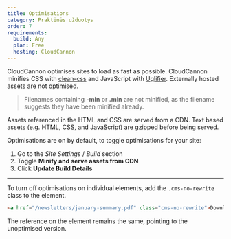```yaml
---
title: Optimisations
category: Praktinės užduotys
order: 7
requirements:
  build: Any
  plan: Free
  hosting: CloudCannon
---
```


CloudCannon optimises sites to load as fast as possible. CloudCannon minifies CSS with [clean-css](https://github.com/GoalSmashers/clean-css) and JavaScript with [Uglifier](https://github.com/lautis/uglifier). Externally hosted assets are not optimised.

> Filenames containing **-min** or **.min** are not minified, as the filename suggests they have been minified already.

Assets referenced in the HTML and CSS are served from a CDN. Text based assets (e.g. HTML, CSS, and JavaScript) are gzipped before being served.

Optimisations are on by default, to toggle optimisations for your site:

1. Go to the *Site Settings* / *Build* section
2. Toggle **Minify and serve assets from CDN**
3. Click **Update Build Details**

---

To turn off optimisations on individual elements, add the `.cms-no-rewrite` class to the element.

~~~html
<a href="/newsletters/january-summary.pdf" class="cms-no-rewrite">Download Latest Newsletter</a>
~~~

The reference on the element remains the same, pointing to the unoptimised version.
